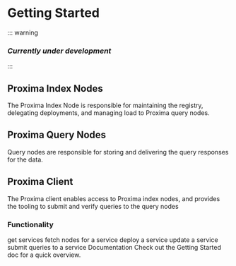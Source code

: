 # Getting Started

::: warning
### *Currently under development*
:::


## Proxima Index Nodes

The Proxima Index Node is responsible for maintaining the registry, delegating deployments,
and managing load to Proxima query nodes.



## Proxima Query Nodes
Query nodes are responsible for storing and delivering the query responses for the data.


## Proxima Client
The Proxima client enables access to Proxima index nodes, and provides the tooling to submit and verify queries to the query nodes

### Functionality
get services
fetch nodes for a service
deploy a service
update a service
submit queries to a service
Documentation
Check out the Getting Started doc for a quick overview.
